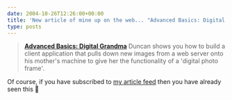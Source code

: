 ```yaml
---
date: 2004-10-26T12:26:00+00:00
title: 'New article of mine up on the web... "Advanced Basics: Digital Grandma"'
type: posts
---
```

> **[Advanced Basics: Digital Grandma](http://msdn.microsoft.com/vbasic/default.aspx?pull=/msdnmag/issues/04/11/AdvancedBasics/default.aspx)**
> Duncan shows you how to build a client application that pulls down new images from a web server onto his mother's machine to give her the functionality of a 'digital photo frame'.



Of course, if you have subscribed to [my article feed](http://www.duncanmackenzie.net/articles/rss.xml) then you have already seen this 🙂
